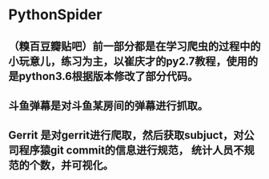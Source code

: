 # PythonSpider
## （糗百豆瓣贴吧）前一部分都是在学习爬虫的过程中的小玩意儿，练习为主，以崔庆才的py2.7教程，使用的是python3.6根据版本修改了部分代码。
## 斗鱼弹幕是对斗鱼某房间的弹幕进行抓取。
## Gerrit 是对gerrit进行爬取，然后获取subjuct，对公司程序猿git commit的信息进行规范， 统计人员不规范的个数，并可视化。
